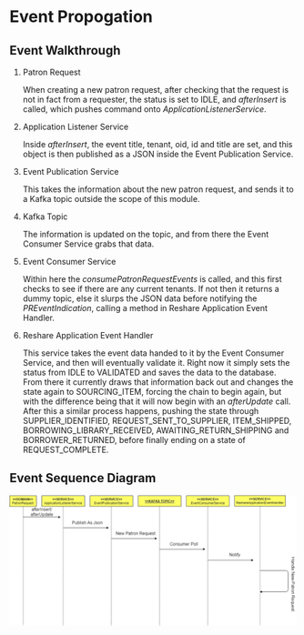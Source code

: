 # Event Propogation

## Event Walkthrough


1. Patron Request

	When creating a new patron request, after checking that the request is not in fact from a requester, the status is set to IDLE, and *afterInsert* is called, which pushes command onto *ApplicationListenerService*.
			
2. Application Listener Service

	Inside *afterInsert*, the event title, tenant, oid, id and title are set, and this object is then published as a JSON  inside the Event Publication Service.
			
3. Event Publication Service

	This takes the information about the new patron request, and sends it to a Kafka topic outside the scope of this module.
			
4. Kafka Topic

	The information is updated on the topic, and from there the Event Consumer Service grabs that data.
			
5. Event Consumer Service

	Within here the *consumePatronRequestEvents* is called, and this first checks to see if there are any current tenants. If not then it returns a dummy topic, else it slurps the JSON data before notifying the *PREventIndication*, calling a method in Reshare Application Event Handler.
					
6. Reshare Application Event Handler

	This service takes the event data handed to it by the Event Consumer Service, and then will eventually validate it. Right now it simply sets the status from IDLE to VALIDATED and saves the data to the database. From there it currently draws that information back out and changes the state again to SOURCING_ITEM, forcing the chain to begin again, but with the difference being that it will now begin with an *afterUpdate* call. After this a similar process happens, pushing the state through SUPPLIER_IDENTIFIED, REQUEST_SENT_TO_SUPPLIER, ITEM_SHIPPED, BORROWING_LIBRARY_RECEIVED, AWAITING_RETURN_SHIPPING and BORROWER_RETURNED, before finally ending on a state of REQUEST_COMPLETE.
## Event Sequence Diagram

![Sequence Diagram](sequencediag.jpg)
